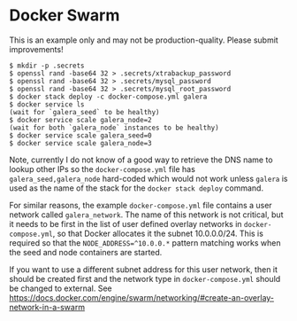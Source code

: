 Docker Swarm
============

This is an example only and may not be production-quality. Please submit improvements!

```
$ mkdir -p .secrets
$ openssl rand -base64 32 > .secrets/xtrabackup_password
$ openssl rand -base64 32 > .secrets/mysql_password
$ openssl rand -base64 32 > .secrets/mysql_root_password
$ docker stack deploy -c docker-compose.yml galera
$ docker service ls
(wait for `galera_seed` to be healthy)
$ docker service scale galera_node=2
(wait for both `galera_node` instances to be healthy)
$ docker service scale galera_seed=0
$ docker service scale galera_node=3
```

Note, currently I do not know of a good way to retrieve the DNS name to lookup other IPs so the
`docker-compose.yml` file has `galera_seed,galera_node` hard-coded which would not work unless
`galera` is used as the name of the stack for the `docker stack deploy` command.

For similar reasons, the example `docker-compose.yml` file contains a user network called `galera_network`. The name of this network is not critical, but it needs to be first in the list of user defined overlay networks in `docker-compose.yml`, so that Docker allocates it the subnet 10.0.0.0/24. This is required so that the `NODE_ADDRESS=^10.0.0.*` pattern matching works when the seed and node containers are started.

If you want to use a different subnet address for this user network, then it should be created first and the network type in `docker-compose.yml` should be changed to external. See https://docs.docker.com/engine/swarm/networking/#create-an-overlay-network-in-a-swarm
